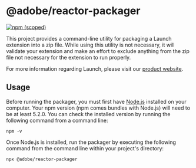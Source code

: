 # @adobe/reactor-packager

[![npm (scoped)](https://img.shields.io/npm/v/@adobe/reactor-packager.svg?style=flat)](https://www.npmjs.com/package/@adobe/reactor-packager)

This project provides a command-line utility for packaging a Launch extension into a zip file. While using this utility is not necessary, it will validate your extension and make an effort to exclude anything from the zip file not necessary for the extension to run properly.

For more information regarding Launch, please visit our [product website](http://www.adobe.com/enterprise/cloud-platform/launch.html).

## Usage

Before running the packager, you must first have [Node.js](https://nodejs.org/en/) installed on your computer. Your npm version (npm comes bundles with Node.js) will need to be at least 5.2.0. You can check the installed version by running the following command from a command line:
                                                                                                      
```
npm -v
```

Once Node.js is installed, run the packager by executing the following command from the command line within your project's directory:

```
npx @adobe/reactor-packager
```

